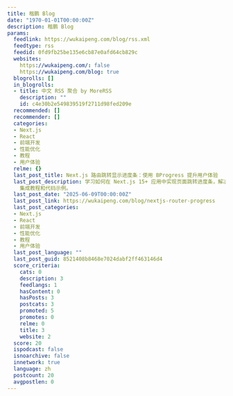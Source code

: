 ```yaml
---
title: 楷鹏 Blog
date: "1970-01-01T00:00:00Z"
description: 楷鹏 Blog
params:
  feedlink: https://wukaipeng.com/blog/rss.xml
  feedtype: rss
  feedid: 0fd9fb25be135e6cb87e0afd64cb829c
  websites:
    https://wukaipeng.com/: false
    https://wukaipeng.com/blog: true
  blogrolls: []
  in_blogrolls:
  - title: 中文 RSS 聚合 by MoreRSS
    description: ""
    id: c4e30b2e549839519f2711d98fed209e
  recommended: []
  recommender: []
  categories:
  - Next.js
  - React
  - 前端开发
  - 性能优化
  - 教程
  - 用户体验
  relme: {}
  last_post_title: Next.js 路由跳转显示进度条：使用 BProgress 提升用户体验
  last_post_description: 学习如何在 Next.js 15+ 应用中实现页面跳转进度条，解决路由切换时的用户体验问题。包含完整的 BProgress
    集成教程和代码示例。
  last_post_date: "2025-06-09T00:00:00Z"
  last_post_link: https://wukaipeng.com/blog/nextjs-router-progress
  last_post_categories:
  - Next.js
  - React
  - 前端开发
  - 性能优化
  - 教程
  - 用户体验
  last_post_language: ""
  last_post_guid: 8521408b8468e7024dabf2ff463146d4
  score_criteria:
    cats: 0
    description: 3
    feedlangs: 1
    hasContent: 0
    hasPosts: 3
    postcats: 3
    promoted: 5
    promotes: 0
    relme: 0
    title: 3
    website: 2
  score: 20
  ispodcast: false
  isnoarchive: false
  innetwork: true
  language: zh
  postcount: 20
  avgpostlen: 0
---
```

